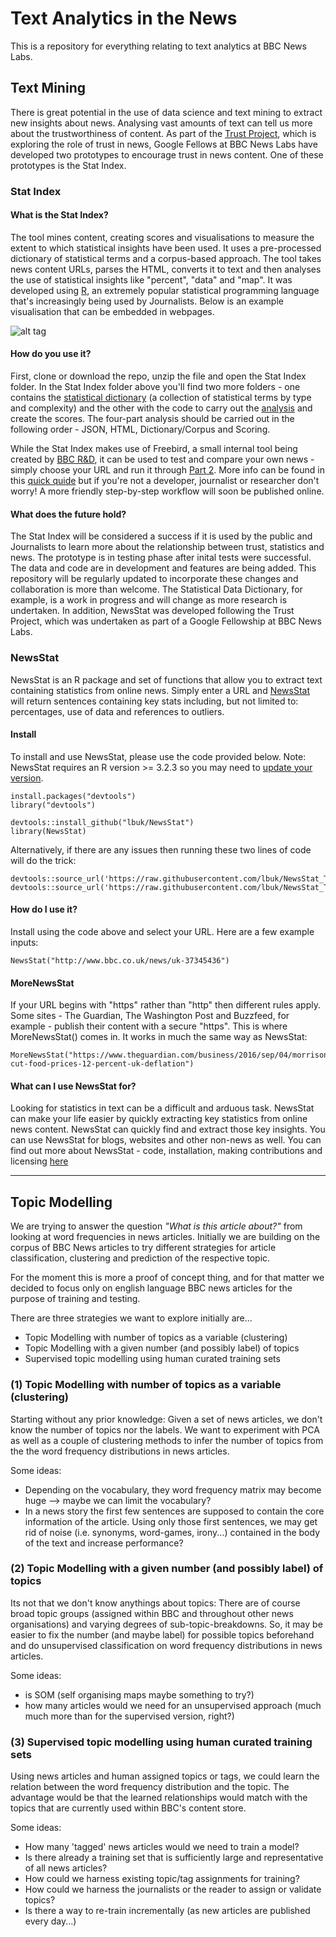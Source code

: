 # Text Analytics in the News

This is a repository for everything relating to text analytics at BBC News Labs.

## Text Mining

There is great potential in the use of data science and text mining to extract new insights about news. Analysing vast amounts of text can tell us more about the trustworthiness of content. As part of the [Trust Project](http://thetrustproject.org/), which is exploring the role of trust in news, Google Fellows at BBC News Labs have developed two prototypes to encourage trust in news content. One of these prototypes is the Stat Index.

### Stat Index

#### What is the Stat Index?
The tool mines content, creating scores and visualisations to measure the extent to which statistical insights have been used. It uses a pre-processed dictionary of statistical terms and a corpus-based approach. The tool takes news content URLs, parses the HTML, converts it to text and then analyses the use of statistical insights like "percent", "data" and "map". It was developed using [R](https://www.r-project.org/), an extremely popular statistical programming language that's increasingly being used by Journalists. Below is an example visualisation that can be embedded in webpages.

![alt tag](https://studentdatalabs.files.wordpress.com/2016/08/statindex-scores1.jpg)

#### How do you use it?
First, clone or download the repo, unzip the file and open the Stat Index folder. In the Stat Index folder above you'll find two more folders - one contains the [statistical dictionary](https://github.com/BBC-News-Labs/Text_Analytics/tree/master/StatIndex/StatIndex-StatDictionary) (a collection of statistical terms by type and complexity) and the other with the code to carry out the [analysis](https://github.com/BBC-News-Labs/Text_Analytics/tree/master/StatIndex/StatIndex-Analysis) and create the scores. The four-part analysis should be carried out in the following order - JSON, HTML, Dictionary/Corpus and Scoring. 

While the Stat Index makes use of Freebird, a small internal tool being created by [BBC R&D](http://www.bbc.co.uk/rd), it can be used to test and compare your own news - simply choose your URL and run it through [Part 2](https://github.com/BBC-News-Labs/Text_Analytics/blob/master/StatIndex/StatIndex-Analysis/R%20Code%20-%20StatIndex%20-%20HTML.R). More info can be found in this [quick quide](https://github.com/BBC-News-Labs/Text_Analytics/blob/master/StatIndex/Guide.md) but if you're not a developer, journalist or researcher don't worry! A more friendly step-by-step workflow will soon be published online.

#### What does the future hold?
The Stat Index will be considered a success if it is used by the public and Journalists to learn more about the relationship between trust, statistics and news. The prototype is in testing phase after inital tests were successful.  The data and code are in development and features are being added. This repository will be regularly updated to incorporate these changes and collaboration is more than welcome. The Statistical Data Dictionary, for example, is a work in progress and will change as more research is undertaken. In addition, NewsStat was developed following the Trust Project, which was undertaken as part of a Google Fellowship at BBC News Labs.

### NewsStat
NewsStat is an R package and set of functions that allow you to extract text containing statistics from online news. Simply enter a URL and [NewsStat](https://github.com/lbuk/NewsStat) will return sentences containing key stats including, but not limited to: percentages, use of data and references to outliers.

#### Install
To install and use NewsStat, please use the code provided below. Note: NewsStat requires an R version >= 3.2.3 so you may need to [update your version](http://bioinfo.umassmed.edu/bootstrappers/bootstrappers-courses/courses/rCourse/Additional_Resources/Updating_R.html).
```
install.packages("devtools")
library("devtools")

devtools::install_github("lbuk/NewsStat")
library(NewsStat)
```
Alternatively, if there are any issues then running these two lines of code will do the trick:
```
devtools::source_url('https://raw.githubusercontent.com/lbuk/NewsStat_Test_Functions/master/R/NewsStat_function.R')
devtools::source_url('https://raw.githubusercontent.com/lbuk/NewsStat_Test_Functions/master/R/MoreNewsStat_function.R')
```
#### How do I use it?
Install using the code above and select your URL. Here are a few  example inputs:
```
NewsStat("http://www.bbc.co.uk/news/uk-37345436")
```
#### MoreNewsStat
If your URL begins with "https" rather than "http" then different rules apply. Some sites - The Guardian, The Washington Post and Buzzfeed, for example - publish their content with a secure "https". This is where MoreNewsStat() comes in. It works in much the same way as NewsStat:
```
MoreNewsStat("https://www.theguardian.com/business/2016/sep/04/morrisons-cut-food-prices-12-percent-uk-deflation")
```
#### What can I use NewsStat for?
Looking for statistics in text can be a difficult and arduous task. NewsStat can make your life easier by quickly extracting key statistics from online news content. NewsStat can quickly find and extract those key insights. You can use NewsStat for blogs, websites and other non-news as well. You can find out more about NewsStat - code, installation, making contributions and licensing [here](https://github.com/lbuk/NewsStat)

---

## Topic Modelling

We are trying to answer the question *"What is this article about?"* from looking at word frequencies in news articles. Initially we are building on the corpus of BBC News articles to try different strategies for article classification, clustering and prediction of the respective topic.

For the moment this is more a proof of concept thing, and for that matter we decided to focus only on english language BBC news articles for the purpose of training and testing.

There are three strategies we want to explore initially are...

- Topic Modelling with number of topics as a variable (clustering)
- Topic Modelling with a given number (and possibly label) of topics
- Supervised topic modelling using human curated training sets

### (1) Topic Modelling with number of topics as a variable (clustering)

Starting without any prior knowledge: Given a set of news articles, we don't know the number of topics nor the labels. We want to experiment with PCA as well as a couple of clustering methods to infer the number of topics from the the word frequency distributions in news articles.

Some ideas:

- Depending on the vocabulary, they word frequency matrix may become huge --> maybe we can limit the vocabulary?
- In a news story the first few sentences are supposed to contain the core information of the article. Using only those first sentences, we may get rid of noise (i.e. synonyms, word-games, irony...) contained in the body of the text and increase performance?

### (2) Topic Modelling with a given number (and possibly label) of topics

Its not that we don't know anythings about topics: There are of course broad topic groups (assigned within BBC and throughout other news organisations) and varying degrees of sub-topic-breakdowns. So, it may be easier to fix the number (and maybe label) for possible topics beforehand and do unsupervised classification on word frequency distributions in news articles. 

Some ideas:

- is SOM (self organising maps maybe something to try?)
- how many articles would we need for an unsupervised approach (much much more than for the supervised version, right?)


### (3) Supervised topic modelling using human curated training sets

Using news articles and human assigned topics or tags, we could learn the relation between the word frequency distribution and the topic. The advantage would be that the learned relationships would match with the topics that are currently used within BBC's content store. 

Some ideas:

- How many 'tagged' news articles would we need to train a model?
- Is there already a training set that is sufficiently large and representative of all news articles?
- How could we harness existing topic/tag assignments for training?
- How could we harness the journalists or the reader to assign or validate topics?
- Is there a way to re-train incrementally (as new articles are published every day...)

